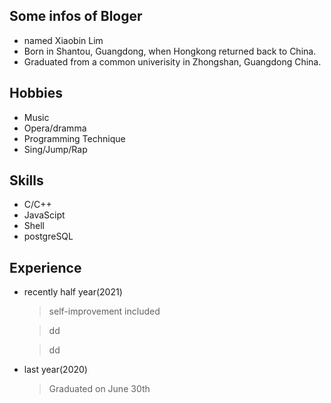 ## Some infos of Bloger

- named Xiaobin Lim
- Born in Shantou, Guangdong, when Hongkong returned back to China.
- Graduated from a common univerisity in Zhongshan, Guangdong China.

## Hobbies
- Music
- Opera/dramma
- Programming Technique
- Sing/Jump/Rap
## Skills 
- C/C++
- JavaScipt
- Shell
- postgreSQL

## Experience
- recently half year(2021)
    > self-improvement included 

    > dd
    
    > dd
- last year(2020)
    > Graduated on June 30th
    >  